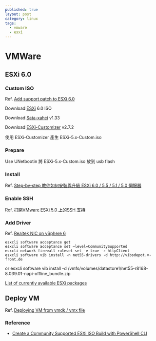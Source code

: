 ```yaml
---
published: true
layout: post
category: linux
tags: 
  - vmware
  - esxi
---
```



# VMWare

## ESXi 6.0

### Custom ISO
Ref. [Add support patch to ESXi 6.0](http://blog.night9.cc/add-support-patch-to-esxi-60/)

Download [ESXi](https://my.vmware.com/web/vmware/evalcenter?p=free-esxi6) 6.0 ISO

Download [Sata-xahci](https://vibsdepot.v-front.de/wiki/index.php/Sata-xahci) v1.33

Download [ESXi-Customizer](http://vibsdepot.v-front.de/tools/ESXi-Customizer-v2.7.2.exe) v2.7.2

使用 ESXi-Customizer 產生 ESXi-5.x-Custom.iso

### Prepare
Use UNetbootin 將 ESXi-5.x-Custom.iso 放到 usb flash

### Install
Ref. [Step-by-step 教你如何安裝與升級 ESXi 6.0 / 5.5 / 5.1 / 5.0 伺服器](https://isite.tw/2015/03/19/13091)

### Enable SSH
Ref. [打開VMware ESXi 5.0 上的SSH 支持](http://www.linuxfly.org/post/664/)

### Add Driver
Ref. [Realtek NIC on vSphere 6](http://www.vdicloud.nl/2015/02/07/realtek-nic-on-vsphere-6/)

    esxcli software acceptance get
    esxcli software acceptance set –level=CommunitySupported
    esxcli network firewall ruleset set -e true -r httpClient
    esxcli software vib install -n net55-drivers -d http://vibsdepot.v-front.de

or 
    esxcli software vib install -d  /vmfs/volumes/datastore1/net55-r8168-8.039.01-napi-offline_bundle.zip

[List of currently available ESXi packages](https://vibsdepot.v-front.de/wiki/index.php/List_of_currently_available_ESXi_packages)

## Deploy VM
Ref. [Deploying VM from vmdk / vmx file](http://serverfault.com/questions/579866/deploying-vm-from-vmdk-vmx-file)

### Reference
* [Create a Community Supported ESXi ISO Build with PowerShell CLI](http://www.vmware.ninja/create-a-community-supported-esxi-iso-build-with-powershell-cli/)